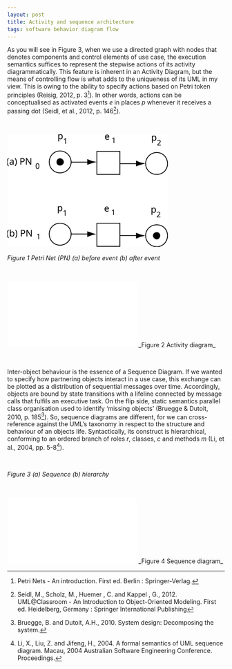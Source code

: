 ```yaml
---
layout: post
title: Activity and sequence architecture
tags: software behavior diagram flow
---
```


As you will see in Figure 3, when we use a directed graph with nodes that denotes components and control elements of use case, the execution semantics suffices to represent the stepwise actions of its activity diagrammatically. This feature is inherent in an Activity Diagram, but the means of controlling flow is what adds to the uniqueness of its UML in my view. This is owing to the ability to specify actions based on Petri token principles (Reisig, 2012, p. 3[^fn1]). In other words, actions can be conceptualised as activated events _e_ in places _p_ whenever it receives a passing dot (Seidl, et al., 2012, p. 146[^fn2]).

&nbsp;

![petrinet](/assets/images/petrinet.svg)

_Figure 1 Petri Net (PN) (a) before event (b) after event_

<br>
<br>

<embed src="/assets/images/act.svg">
_Figure 2 Activity diagram_



&nbsp;

Inter-object behaviour is the essence of a Sequence Diagram. If we wanted to specify how partnering objects interact in a use case, this exchange can be plotted as a distribution of sequential messages over time. Accordingly, objects are bound by state transitions with a lifeline connected by message calls that fulfils an executive task. On the flip side, static semantics parallel class organisation used to identify ‘missing objects’ (Bruegge & Dutoit, 2010, p. 185[^fn3]). So, sequence diagrams are different, for we can cross-reference against the UML’s taxonomy in respect to the structure and behaviour of an objects life. Syntactically, its construct is hierarchical, conforming to an ordered branch of roles _r_, classes, _c_ and methods _m_ (Li, et al., 2004, pp. 5-8[^fn4]).


&nbsp;

<object data="{{ site.url }}{{ site.baseurl }}/assets/images/sequence.svg" width="250" height="250" type="application/pdf"></object>

_Figure 3 (a) Sequence (b) hierarchy_

<br>
<br>

<embed src="/assets/images/seq.svg">
_Figure 4 Sequence diagram_

<br>

[^fn1]: Petri Nets - An introduction. First ed. Berlin : Springer-Verlag.
[^fn2]: Seidl, M., Scholz, M., Huemer , C. and Kappel , G., 2012. UML@Classroom - An Introduction to Object-Oriented Modeling. First ed. Heidelberg, Germany : Springer International Publishing
[^fn3]: Bruegge, B. and Dutoit, A.H., 2010. System design: Decomposing the system.
[^fn4]: Li, X., Liu, Z. and Jifeng, H., 2004. A formal semantics of UML sequence diagram. Macau, 2004 Australian Software Engineering Conference. Proceedings.

